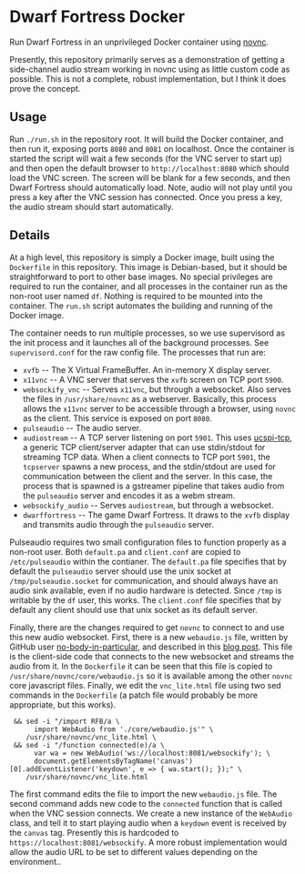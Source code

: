 # Dwarf Fortress Docker

Run Dwarf Fortress in an unprivileged Docker container using
[novnc](https://novnc.com/info.html).

Presently, this repository primarily serves as a demonstration of getting a
side-channel audio stream working in novnc using as little custom code as
possible. This is not a complete, robust implementation, but I think it does
prove the concept.

## Usage

Run `./run.sh` in the repository root. It will build the Docker container, and
then run it, exposing ports `8080` and `8081` on localhost. Once the container
is started the script will wait a few seconds (for the VNC server to start up)
and then open the default browser to `http://localhost:8080` which should load
the VNC screen. The screen will be blank for a few seconds, and then Dwarf
Fortress should automatically load. Note, audio will not play until you press a
key after the VNC session has connected. Once you press a key, the audio stream
should start automatically.

## Details

At a high level, this repository is simply a Docker image, built using the
`Dockerfile` in this repository. This image is Debian-based, but it should be
straightforward to port to other base images. No special privileges are required
to run the container, and all processes in the container run as the non-root
user named `df`. Nothing is required to be mounted into the container. The
`run.sh` script automates the building and running of the Docker image.

The container needs to run multiple processes, so we use supervisord as the
init process and it launches all of the background processes. See
`supervisord.conf` for the raw config file. The processes that run are:

* `xvfb` -- The X Virtual FrameBuffer. An in-memory X display server.
* `x11vnc` -- A VNC server that serves the `xvfb` screen on TCP port `5900`.
* `websockify_vnc` -- Serves `x11vnc`, but through a websocket. Also serves the
  files in `/usr/share/novnc` as a webserver. Basically, this process allows the
  `x11vnc` server to be accessible through a browser, using `novnc` as the
  client. This service is exposed on port `8080`.
* `pulseaudio` -- The audio server.
* `audiostream` -- A TCP server listening on port `5901`. This uses
  [ucspi-tcp](https://cr.yp.to/ucspi-tcp.html), a generic TCP client/server
  adapter that can use stdin/stdout for streaming TCP data. When a client
  connects to TCP port `5901`, the `tcpserver` spawns a new process, and the
  stdin/stdout are used for communication between the client and the server. In
  this case, the process that is spawned is a gstreamer pipeline that takes
  audio from the `pulseaudio` server and encodes it as a webm stream.
* `websockify_audio` -- Serves `audiostream`, but through a websocket.
* `dwarffortress` -- The game Dwarf Fortress. It draws to the `xvfb` display and
  transmits audio through the `pulseaudio` server.

Pulseaudio requires two small configuration files to function properly as a
non-root user. Both `default.pa` and `client.conf` are copied to
`/etc/pulseaudio` within the contianer. The `default.pa` file specifies that by
default the `pulseaudio` server should use the unix socket at
`/tmp/pulseaudio.socket` for communication, and should always have an audio sink
available, even if no audio hardware is detected. Since `/tmp` is writable by
the `df` user, this works. The `client.conf` file specifies that by default any
client should use that unix socket as its default server.

Finally, there are the changes required to get `novnc` to connect to and use
this new audio websocket. First, there is a new `webaudio.js` file, written by
GitHub user [no-body-in-particular](https://github.com/no-body-in-particular),
and described in this
[blog post](https://coredump.ws/index.php?dir=code&post=NoVNC_with_audio). This
file is the client-side code that connects to the new websocket and streams the
audio from it. In the `Dockerfile` it can be seen that this file is copied to
`/usr/share/novnc/core/webaudio.js` so it is available among the other `novnc`
core javascript files. Finally, we edit the `vnc_lite.html` file using two sed
commands in the `Dockerfile` (a patch file would probably be more appropriate,
but this works).


```
 && sed -i "/import RFB/a \
      import WebAudio from './core/webaudio.js'" \
    /usr/share/novnc/vnc_lite.html \
 && sed -i "/function connected(e)/a \
      var wa = new WebAudio('ws://localhost:8081/websockify'); \
      document.getElementsByTagName('canvas')[0].addEventListener('keydown', e => { wa.start(); });" \
    /usr/share/novnc/vnc_lite.html
```

The first command edits the file to import the new `webaudio.js` file. The
second command adds new code to the `connected` function that is called when the
VNC session connects. We create a new instance of the `WebAudio` class, and tell
it to start playing audio when a `keydown` event is received by the `canvas`
tag. Presently this is hardcoded to `https://localhost:8081/websockify`. A more
robust implementation would allow the audio URL to be set to different values
depending on the environment..
